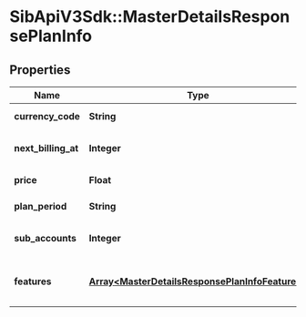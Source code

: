 # SibApiV3Sdk::MasterDetailsResponsePlanInfo

## Properties
Name | Type | Description | Notes
------------ | ------------- | ------------- | -------------
**currency_code** | **String** | Plan currency | [optional] 
**next_billing_at** | **Integer** | Timestamp of next billing date | [optional] 
**price** | **Float** | Plan amount | [optional] 
**plan_period** | **String** | Plan period type | [optional] 
**sub_accounts** | **Integer** | Number of sub-accounts | [optional] 
**features** | [**Array&lt;MasterDetailsResponsePlanInfoFeatures&gt;**](MasterDetailsResponsePlanInfoFeatures.md) | List of provided features in the plan | [optional] 


